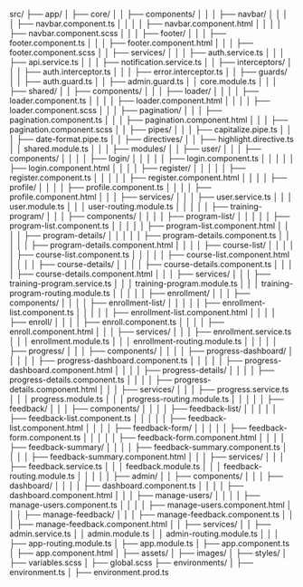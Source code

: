 src/
├── app/
│   ├── core/
│   │   ├── components/
│   │   │   ├── navbar/
│   │   │   │   ├── navbar.component.ts
│   │   │   │   ├── navbar.component.html
│   │   │   │   ├── navbar.component.scss
│   │   │   ├── footer/
│   │   │       ├── footer.component.ts
│   │   │       ├── footer.component.html
│   │   │       ├── footer.component.scss
│   │   ├── services/
│   │   │   ├── auth.service.ts
│   │   │   ├── api.service.ts
│   │   │   ├── notification.service.ts
│   │   ├── interceptors/
│   │   │   ├── auth.interceptor.ts
│   │   │   ├── error.interceptor.ts
│   │   ├── guards/
│   │       ├── auth.guard.ts
│   │       ├── admin.guard.ts
│   │   core.module.ts
│   │
│   ├── shared/
│   │   ├── components/
│   │   │   ├── loader/
│   │   │   │   ├── loader.component.ts
│   │   │   │   ├── loader.component.html
│   │   │   │   ├── loader.component.scss
│   │   │   ├── pagination/
│   │   │       ├── pagination.component.ts
│   │   │       ├── pagination.component.html
│   │   │       ├── pagination.component.scss
│   │   ├── pipes/
│   │   │   ├── capitalize.pipe.ts
│   │   │   ├── date-format.pipe.ts
│   │   ├── directives/
│   │       ├── highlight.directive.ts
│   │   shared.module.ts
│   │
│   ├── modules/
│   │   ├── user/
│   │   │   ├── components/
│   │   │   │   ├── login/
│   │   │   │   │   ├── login.component.ts
│   │   │   │   │   ├── login.component.html
│   │   │   │   ├── register/
│   │   │   │   │   ├── register.component.ts
│   │   │   │   │   ├── register.component.html
│   │   │   │   ├── profile/
│   │   │   │       ├── profile.component.ts
│   │   │   │       ├── profile.component.html
│   │   │   ├── services/
│   │   │       ├── user.service.ts
│   │   │   user.module.ts
│   │   │   user-routing.module.ts
│   │   │
│   │   ├── training-program/
│   │   │   ├── components/
│   │   │   │   ├── program-list/
│   │   │   │   │   ├── program-list.component.ts
│   │   │   │   │   ├── program-list.component.html
│   │   │   │   ├── program-details/
│   │   │   │   │   ├── program-details.component.ts
│   │   │   │   │   ├── program-details.component.html
│   │   │   │   ├── course-list/
│   │   │   │   │   ├── course-list.component.ts
│   │   │   │   │   ├── course-list.component.html
│   │   │   │   ├── course-details/
│   │   │   │       ├── course-details.component.ts
│   │   │   │       ├── course-details.component.html
│   │   │   ├── services/
│   │   │       ├── training-program.service.ts
│   │   │   training-program.module.ts
│   │   │   training-program-routing.module.ts
│   │   │
│   │   ├── enrollment/
│   │   │   ├── components/
│   │   │   │   ├── enrollment-list/
│   │   │   │   │   ├── enrollment-list.component.ts
│   │   │   │   │   ├── enrollment-list.component.html
│   │   │   │   ├── enroll/
│   │   │   │       ├── enroll.component.ts
│   │   │   │       ├── enroll.component.html
│   │   │   ├── services/
│   │   │       ├── enrollment.service.ts
│   │   │   enrollment.module.ts
│   │   │   enrollment-routing.module.ts
│   │   │
│   │   ├── progress/
│   │   │   ├── components/
│   │   │   │   ├── progress-dashboard/
│   │   │   │   │   ├── progress-dashboard.component.ts
│   │   │   │   │   ├── progress-dashboard.component.html
│   │   │   │   ├── progress-details/
│   │   │   │       ├── progress-details.component.ts
│   │   │   │       ├── progress-details.component.html
│   │   │   ├── services/
│   │   │       ├── progress.service.ts
│   │   │   progress.module.ts
│   │   │   progress-routing.module.ts
│   │   │
│   │   ├── feedback/
│   │   │   ├── components/
│   │   │   │   ├── feedback-list/
│   │   │   │   │   ├── feedback-list.component.ts
│   │   │   │   │   ├── feedback-list.component.html
│   │   │   │   ├── feedback-form/
│   │   │   │   │   ├── feedback-form.component.ts
│   │   │   │   │   ├── feedback-form.component.html
│   │   │   │   ├── feedback-summary/
│   │   │   │       ├── feedback-summary.component.ts
│   │   │   │       ├── feedback-summary.component.html
│   │   │   ├── services/
│   │   │       ├── feedback.service.ts
│   │   │   feedback.module.ts
│   │   │   feedback-routing.module.ts
│   │   │
│   │   ├── admin/
│   │       ├── components/
│   │       │   ├── dashboard/
│   │       │   │   ├── dashboard.component.ts
│   │       │   │   ├── dashboard.component.html
│   │       │   ├── manage-users/
│   │       │   │   ├── manage-users.component.ts
│   │       │   │   ├── manage-users.component.html
│   │       │   ├── manage-feedback/
│   │       │       ├── manage-feedback.component.ts
│   │       │       ├── manage-feedback.component.html
│   │       ├── services/
│   │           ├── admin.service.ts
│   │       admin.module.ts
│   │       admin-routing.module.ts
│   │
│   ├── app-routing.module.ts
│   ├── app.module.ts
│   ├── app.component.ts
│   ├── app.component.html
│
├── assets/
│   ├── images/
│   ├── styles/
│       ├── variables.scss
│       ├── global.scss
├── environments/
│   ├── environment.ts
│   ├── environment.prod.ts
